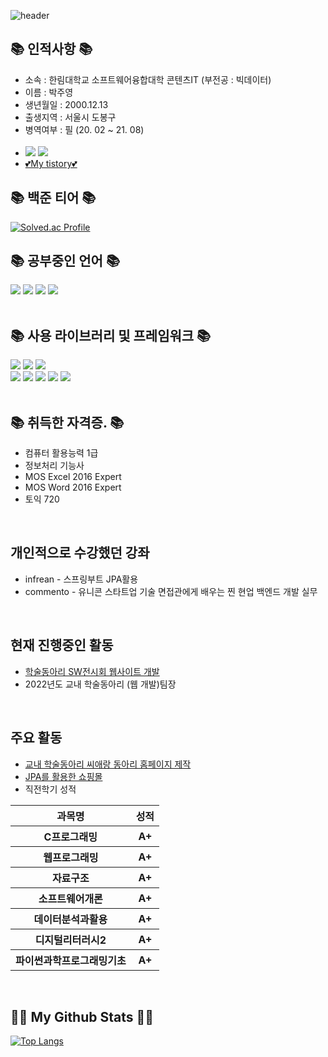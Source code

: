 ![header](https://capsule-render.vercel.app/api?type=wave&color=gradient&height=250&section=header&text=JYP&fontSize=90)

## 📚 인적사항 📚
- 소속 : 한림대학교 소프트웨어융합대학 콘텐츠IT (부전공 : 빅데이터)
- 이름 : 박주영
- 생년월일 : 2000.12.13
- 출생지역 : 서울시 도봉구
- 병역여부 : 필 (20. 02 ~ 21. 08)
<a href="https://www.instagram.com/jyp.on/"><br><br>
- <img src="https://img.shields.io/badge/Instagram-E4405F?style=flat-square&logo=Instagram&logoColor=white&link=https://www.instagram.com/hye_inisfree/"/></a>
<a href="mailto:okmlnsunok@gmail.com"><img src="https://img.shields.io/badge/Gmail-d14836?style=flat-square&logo=Gmail&logoColor=white&link=kimhyein7110@gmail.com"/></a>
- <a href="https://mythpoy.tistory.com/">💕My tistory💕</a>


## 📚 백준 티어 📚

[![Solved.ac Profile](http://mazassumnida.wtf/api/generate_badge?boj=okmlnsunok)](https://solved.ac/okmlnsunok)

## 📚 공부중인 언어 📚

<div >
<img src="https://img.shields.io/badge/C++-00599C?style=for-the-badge&logo=cplusplus&logoColor=white">
<img src="https://img.shields.io/badge/JAVA-007396?style=for-the-badge&logo=java&logoColor=white">
<img src="https://img.shields.io/badge/Python-3670A0?style=for-the-badge&logo=java&logoColor=ffdd54">
<img src="https://img.shields.io/badge/javascript-F7DF1E?style=for-the-badge&logo=javascript&logoColor=black">
  

</div>
<br>

## 📚 사용 라이브러리 및 프레임워크 📚

<div>
<img src="https://img.shields.io/badge/Spring Boot-6DB33F?style=for-the-badge&logo=SpringBoot&logoColor=white">
<img src="https://img.shields.io/badge/Spring Security-6DB33F?style=for-the-badge&logo=SpringSecurity&logoColor=white">
<img src="https://img.shields.io/badge/Thymeleaf-6DB33F?style=for-the-badge&logo=thymeleaf&logoColor=FF9900">
<br>
<img src="https://img.shields.io/badge/node.js-339933?style=for-the-badge&logo=Node.js&logoColor=white">
<img src="https://img.shields.io/badge/express-000000?style=for-the-badge&logo=express&logoColor=white">
<img src="https://img.shields.io/badge/github-181717?style=for-the-badge&logo=github&logoColor=white">
<img src="https://img.shields.io/badge/aws-232F3E?style=for-the-badge&logo=Amazon AWS&logoColor=white">
<img src="https://img.shields.io/badge/unity-%23000000.svg?style=for-the-badge&logo=unity&logoColor=white"/>
</div>

<br>

## 📚 취득한 자격증. 📚
- 컴퓨터 활용능력 1급
- 정보처리 기능사
- MOS Excel 2016 Expert
- MOS Word 2016 Expert
- 토익 720

<br>

## 개인적으로 수강했던 강좌

- infrean - 스프링부트 JPA활용
- commento - 유니콘 스타트업 기술 면접관에게 배우는 찐 현업 백엔드 개발 실무

<br>

## 현재 진행중인 활동
- <a href="https://github.com/CaerangManagement/2022-SoftwareExhibition">학술동아리 SW전시회 웹사이트 개발</a>
- 2022년도 교내 학술동아리 (웹 개발)팀장 
<br>


## 주요 활동

-  <a href="https://github.com/CaerangManagement/Club_Management">교내 학술동아리 씨애랑 동아리 홈페이지 제작</a>
-  <a href="https://github.com/mythpoy/Jpa-Shop">JPA를 활용한 쇼핑몰</a>
- 직전학기 성적
<table>
  <tr>
    <th>과목명</th>
    <th>성적</th>
  </tr>
  <tr>
    <th>C프로그래밍</th>
    <th>A+</th>
  </tr>
  <tr>
    <th>웹프로그래밍</th>
    <th>A+</th>
  </tr>
  <tr>
    <th>자료구조</th>
    <th>A+</th>
  </tr>
  <tr>
    <th>소프트웨어개론</th>
    <th>A+</th>
  </tr>
  <tr>
    <th>데이터분석과활용</th>
    <th>A+</th>
  </tr>
  <tr>
    <th>디지털리터러시2</th>
    <th>A+</th>
  </tr>
  <tr>
    <th>파이썬과학프로그래밍기초</th>
    <th>A+</th>
  </tr>
</table>
<br>

## 👩‍💻 My Github Stats 👩‍💻
[![Top Langs](https://github-readme-stats.vercel.app/api/top-langs/?username=mythpoy)](https://github.com/mythpoy/github-readme-stats)
